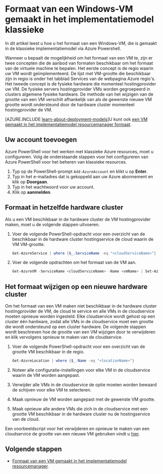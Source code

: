 <properties
    pageTitle="Formaat van een klassieke Windows VM | Microsoft Azure"
    description="Het formaat van een virtuele Windows-computer die is gemaakt in het implementatiemodel klassieke, via Azure Powershell."
    services="virtual-machines-windows"
    documentationCenter=""
    authors="Drewm3"
    manager="timlt"
    editor=""
    tags="azure-service-management"/>

<tags
    ms.service="virtual-machines-windows"
    ms.workload="na"
    ms.tgt_pltfrm="vm-windows"
    ms.devlang="na"
    ms.topic="article"
    ms.date="10/19/2016"
    ms.author="drewm"/>


# <a name="resize-a-windows-vm-created-in-the-classic-deployment-model"></a>Formaat van een Windows-VM gemaakt in het implementatiemodel klassieke

In dit artikel leest u hoe u het formaat van een Windows-VM, die is gemaakt in de klassieke implementatiemodel via Azure Powershell.

Wanneer u bepaalt de mogelijkheid om het formaat van een VM te, zijn er twee concepten die de aanbod van formaten beschikbaar om het formaat van de virtuele machine te bepalen. Het eerste concept is de regio waarin uw VM wordt geïmplementeerd. De lijst met VM-grootte die beschikbaar zijn in regio is onder het tabblad Services van de webpagina Azure regio's. Het tweede concept is de fysieke hardware die momenteel hostingprovider uw VM. De fysieke servers hostingprovider VMs worden gegroepeerd in clusters algemene fysieke hardware. De methode van het wijzigen van de grootte van een VM verschilt afhankelijk van als de gewenste nieuwe VM grootte wordt ondersteund door de hardware cluster momenteel hostingprovider de VM.

[AZURE.INCLUDE [learn-about-deployment-models](../../includes/learn-about-deployment-models-classic-include.md)]U kunt ook [een VM gemaakt in het implementatiemodel resourcemanager formaat](virtual-machines-windows-resize-vm.md).


## <a name="add-your-account"></a>Uw account toevoegen

Azure PowerShell voor het werken met klassieke Azure resources, moet u configureren. Volg de onderstaande stappen voor het configureren van Azure PowerShell voor het beheren van klassieke resources.

1. Typ op de PowerShell-prompt `Add-AzureAccount` en klikt u op **Enter**. 
2. Typ in het e-mailadres dat is gekoppeld aan uw Azure abonnement en klik op **Doorgaan**. 
3. Typ in het wachtwoord voor uw account. 
4. Klik op **aanmelden**. 


## <a name="resize-in-the-same-hardware-cluster"></a>Formaat in hetzelfde hardware cluster

Als u een VM beschikbaar in de hardware cluster de VM hostingprovider maken, moet u de volgende stappen uitvoeren.

1. Voer de volgende PowerShell-opdracht voor een overzicht van de beschikbaar in de hardware cluster hostingservice de cloud waarin de VM VM-grootte.

    ```powershell
    Get-AzureService | where {$_.ServiceName -eq "<cloudServiceName>"}
    ```

2. Voer de volgende opdrachten om het formaat van de VM aan.

    ```powershell
    Get-AzureVM -ServiceName <cloudServiceName> -Name <vmName> | Set-AzureVMSize -InstanceSize <newVMSize> | Update-AzureVM
    ```

## <a name="resize-on-a-new-hardware-cluster"></a>Het formaat wijzigen op een nieuwe hardware cluster

Om het formaat van een VM maken niet beschikbaar in de hardware cluster hostingprovider de VM, de cloud te service en alle VMs in de cloudservice moeten opnieuw worden ingesteld. Elke cloudservice wordt gehost op een cluster één hardware, zodat alle VMs in de cloudservice moet een grootte die wordt ondersteund op een cluster hardware. De volgende stappen wordt beschreven hoe de grootte van een VM wijzigen door te verwijderen en klik vervolgens opnieuw te maken van de cloudservice.

1. Voer de volgende PowerShell-opdracht voor een overzicht van de grootte VM beschikbaar in de regio. 

    ```powershell
    Get-AzureLocation | where {$_.Name -eq "<locationName>"}
    ```

2. Noteer alle configuratie-instellingen voor elke VM in de cloudservice waarin de VM worden aangepast. 
3. Verwijder alle VMs in de cloudservice de optie moeten worden bewaard de schijven voor elke VM te selecteren.
4. Maak opnieuw de VM worden aangepast met de gewenste VM grootte.
5. Maak opnieuw alle andere VMs die zich in de cloudservice met een grootte VM beschikbaar in de hardware cluster nu de hostingservice van de cloud.

Een voorbeeldscript voor het verwijderen en opnieuw te maken van een cloudservice de grootte van een nieuwe VM gebruiken vindt u [hier](https://github.com/Azure/azure-vm-scripts). 


## <a name="next-steps"></a>Volgende stappen

- [Formaat van een VM gemaakt in het implementatiemodel resourcemanager](virtual-machines-windows-resize-vm.md).